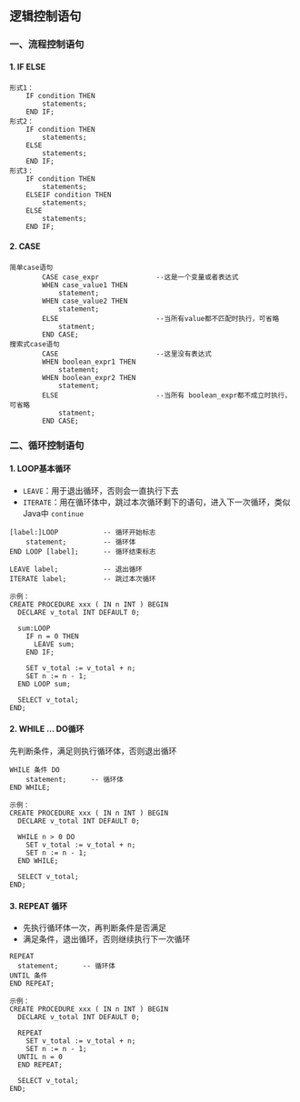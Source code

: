 ## 逻辑控制语句
### 一、流程控制语句
#### 1. IF ELSE 
```
形式1：
    IF condition THEN
        statements;
    END IF;
形式2：
    IF condition THEN
        statements;
    ELSE
        statements;
    END IF;
形式3：
    IF condition THEN
        statements;
    ELSEIF condition THEN
        statements;
    ELSE
        statements;
    END IF; 
```


#### 2. CASE
```
简单case语句
        CASE case_expr              --这是一个变量或者表达式
        WHEN case_value1 THEN
            statement;
        WHEN case_value2 THEN
            statement;
        ELSE                        --当所有value都不匹配时执行，可省略
            statment;
        END CASE;
搜索式case语句
        CASE                        --这里没有表达式
        WHEN boolean_expr1 THEN
            statement;
        WHEN boolean_expr2 THEN
            statement;
        ELSE                        --当所有 boolean_expr都不成立时执行，可省略
            statment;
        END CASE;  
```



### 二、循环控制语句
#### 1. LOOP基本循环
* `LEAVE`：用于退出循环，否则会一直执行下去
* `ITERATE`：用在循环体中，跳过本次循环剩下的语句，进入下一次循环，类似Java中 `continue`

```
[label:]LOOP           -- 循环开始标志
    statement;         -- 循环体
END LOOP [label];      -- 循环结束标志

LEAVE label;           -- 退出循环
ITERATE label;         -- 跳过本次循环

示例：
CREATE PROCEDURE xxx ( IN n INT ) BEGIN
  DECLARE v_total INT DEFAULT 0;
  
  sum:LOOP
    IF n = 0 THEN
      LEAVE sum;
    END IF;
    
    SET v_total := v_total + n;
    SET n := n - 1;
  END LOOP sum;
  
  SELECT v_total;
END;
```


#### 2. WHILE ... DO循环
先判断条件，满足则执行循环体，否则退出循环

```
WHILE 条件 DO         
    statement;      -- 循环体
END WHILE;

示例：
CREATE PROCEDURE xxx ( IN n INT ) BEGIN
  DECLARE v_total INT DEFAULT 0;
  
  WHILE n > 0 DO
    SET v_total := v_total + n;
    SET n := n - 1;
  END WHILE;
  
  SELECT v_total;
END;
```


#### 3. REPEAT 循环
* 先执行循环体一次，再判断条件是否满足
* 满足条件，退出循环，否则继续执行下一次循环

```
REPEAT
  statement;      -- 循环体
UNTIL 条件 
END REPEAT;      

示例：
CREATE PROCEDURE xxx ( IN n INT ) BEGIN
  DECLARE v_total INT DEFAULT 0;
  
  REPEAT
    SET v_total := v_total + n;
    SET n := n - 1;
  UNTIL n = 0 
  END REPEAT;
  
  SELECT v_total;
END;
```



